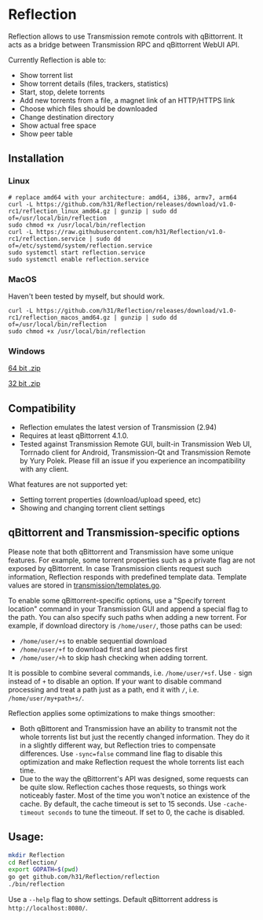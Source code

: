 # Reflection

Reflection allows to use Transmission remote controls with qBittorrent.
It acts as a bridge between Transmission RPC and qBittorrent WebUI API.

Currently Reflection is able to:
* Show torrent list
* Show torrent details (files, trackers, statistics)
* Start, stop, delete torrents
* Add new torrents from a file, a magnet link of an HTTP/HTTPS link
* Choose which files should be downloaded
* Change destination directory
* Show actual free space
* Show peer table

## Installation
### Linux
```
# replace amd64 with your architecture: amd64, i386, armv7, arm64
curl -L https://github.com/h31/Reflection/releases/download/v1.0-rc1/reflection_linux_amd64.gz | gunzip | sudo dd of=/usr/local/bin/reflection
sudo chmod +x /usr/local/bin/reflection
curl -L https://raw.githubusercontent.com/h31/Reflection/v1.0-rc1/reflection.service | sudo dd of=/etc/systemd/system/reflection.service
sudo systemctl start reflection.service
sudo systemctl enable reflection.service
```
### MacOS
Haven't been tested by myself, but should work.
```
curl -L https://github.com/h31/Reflection/releases/download/v1.0-rc1/reflection_macos_amd64.gz | gunzip | sudo dd of=/usr/local/bin/reflection
sudo chmod +x /usr/local/bin/reflection
```
### Windows
[64 bit .zip](https://github.com/h31/Reflection/releases/download/v1.0-rc1/reflection_windows_64.zip)

[32 bit .zip](https://github.com/h31/Reflection/releases/download/v1.0-rc1/reflection_windows_32.zip)

## Compatibility
* Reflection emulates the latest version of Transmission (2.94)
* Requires at least qBittorrent 4.1.0.
* Tested against Transmission Remote GUI, built-in Transmission Web UI, Torrnado client for Android, Transmission-Qt and Transmission Remote by Yury Polek. Please fill an issue if you experience an incompatibility with any client.

What features are not supported yet:
* Setting torrent properties (download/upload speed, etc)
* Showing and changing torrent client settings

## qBittorrent and Transmission-specific options

Please note that both qBittorrent and Transmission have some unique features.
For example, some torrent properties such as a private flag are not exposed by qBittorrent.
In case Transmission clients request such information, Reflection responds with predefined template data. Template values are stored in [transmission/templates.go](https://github.com/h31/Reflection/blob/master/transmission/templates.go).

To enable some qBittorrent-specific options, use a "Specify torrent location" command in your Transmission GUI
and append a special flag to the path. You can also specify such paths when adding a new torrent.
For example, if download directory is `/home/user/`, those paths can be used:
* `/home/user/+s` to enable sequential download
* `/home/user/+f` to download first and last pieces first 
* `/home/user/+h` to skip hash checking when adding torrent.

It is possible to combine several commands, i.e. `/home/user/+sf`. Use `-` sign instead of `+` to disable an option.
If your want to disable command processing and treat a path just as a path, end it with `/`, i.e. `/home/user/my+path+s/`.

Reflection applies some optimizations to make things smoother:
* Both qBittorent and Transmission have an ability to transmit not the whole torrents list but just the recently changed information.
They do it in a slightly different way, but Reflection tries to compensate differences.
Use `-sync=false` command line flag to disable this optimization and make Reflection request the whole torrents list each time.
* Due to the way the qBittorrent's API was designed, some requests can be quite slow.
Reflection caches those requests, so things work noticeably faster. Most of the time you won't notice an existence of the cache.
By default, the cache timeout is set to 15 seconds. Use `-cache-timeout seconds` to tune the timeout. If set to 0, the cache is disabled.

## Usage:

```bash
mkdir Reflection
cd Reflection/
export GOPATH=$(pwd)
go get github.com/h31/Reflection/reflection
./bin/reflection
```

Use a `--help` flag to show settings. Default qBittorrent address is `http://localhost:8080/`.
